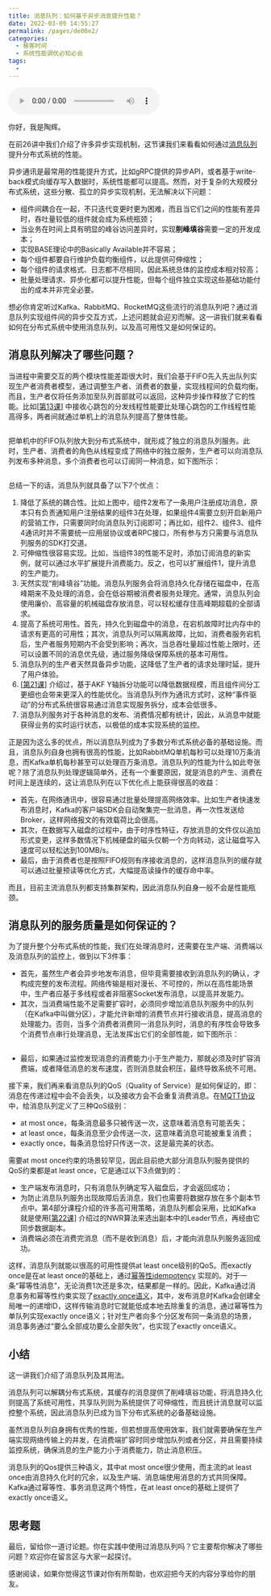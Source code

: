 ```yaml
---
title: 消息队列：如何基于异步消息提升性能？
date: 2022-03-09 14:55:27
permalink: /pages/de00e2/
categories:
  - 极客时间
  - 系统性能调优必知必会
tags:
  - 
---
```

<audio title="27.消息队列：如何基于异步消息提升性能？" src="https://static001.geekbang.org/resource/audio/27/6e/27bfeeac9216d1b7fe0cda975446256e.mp3" controls="controls"></audio> 
<p>你好，我是陶辉。</p><p>在前26讲中我们介绍了许多异步实现机制，这节课我们来看看如何通过<a href="https://zh.wikipedia.org/wiki/%E6%B6%88%E6%81%AF%E9%98%9F%E5%88%97">消息队列</a>提升分布式系统的性能。</p><p>异步通讯是最常用的性能提升方式，比如gRPC提供的异步API，或者基于write-back模式向缓存写入数据时，系统性能都可以提高。然而，对于复杂的大规模分布式系统，这些分散、孤立的异步实现机制，无法解决以下问题：</p><ul>
<li>组件间耦合在一起，不只迭代变更时更为困难，而且当它们之间的性能有差异时，吞吐量较低的组件就会成为系统瓶颈；</li>
<li>当业务在时间上具有明显的峰谷访问差异时，实现<strong>削峰填谷</strong>需要一定的开发成本；</li>
<li>实现BASE理论中的Basically Available并不容易；</li>
<li>每个组件都要自行维护负载均衡组件，以此提供可伸缩性；</li>
<li>每个组件的请求格式、日志都不尽相同，因此系统总体的监控成本相对较高；</li>
<li>批量处理请求、异步化都可以提升性能，但每个组件独立实现这些基础功能付出的成本并非完全必要。</li>
</ul><p>想必你肯定听过Kafka、RabbitMQ、RocketMQ这些流行的消息队列吧？通过消息队列实现组件间的异步交互方式，上述问题就会迎刃而解。这一讲我们就来看看如何在分布式系统中使用消息队列，以及高可用性又是如何保证的。</p><h2>消息队列解决了哪些问题？</h2><!-- [[[read_end]]] --><p>当进程中需要交互的两个模块性能差距很大时，我们会基于FIFO先入先出队列实现生产者消费者模型，通过调整生产者、消费者的数量，实现线程间的负载均衡。而且，生产者仅将任务添加至队列首部就可以返回，这种异步操作释放了它的性能。比如<a href="https://time.geekbang.org/column/article/240656">[第13课]</a> 中接收心跳包的分发线程性能要比处理心跳包的工作线程性能高得多，两者间就通过单机上的消息队列提高了整体性能。</p><p><img src="https://static001.geekbang.org/resource/image/18/21/1865eebccb3f65c6b56d526124c8e421.png" alt=""></p><p>把单机中的FIFO队列放大到分布式系统中，就形成了独立的消息队列服务。此时，生产者、消费者的角色从线程变成了网络中的独立服务，生产者可以向消息队列发布多种消息，多个消费者也可以订阅同一种消息，如下图所示：</p><p><img src="https://static001.geekbang.org/resource/image/9c/7c/9ca376f54a0631b7e83e9fa024e3427c.png" alt=""></p><p>总结一下的话，消息队列就具备了以下7个优点：</p><ol>
<li>降低了系统的耦合性。比如上图中，组件2发布了一条用户注册成功消息，原本只有负责通知用户注册结果的组件3在处理，如果组件4需要立刻开启新用户的营销工作，只需要同时向消息队列订阅即可；再比如，组件2、组件3、组件4通讯时并不需要统一应用层协议或者RPC接口，所有参与方只需要与消息队列服务的SDK打交道。</li>
<li>可伸缩性很容易实现。比如，当组件3的性能不足时，添加订阅消息的新实例，就可以通过水平扩展提升消费能力。反之，也可以扩展组件1，提升消息的生产能力。</li>
<li>天然实现“削峰填谷”功能。消息队列服务会将消息持久化存储在磁盘中，在高峰期来不及处理的消息，会在低谷期被消费者服务处理完。通常，消息队列会使用廉价、高容量的机械磁盘存放消息，可以轻松缓存住高峰期超载的全部请求。</li>
<li>提高了系统可用性。首先，持久化到磁盘中的消息，在宕机故障时比内存中的请求有更高的可用性；其次，消息队列可以隔离故障，比如，消费者服务宕机后，生产者服务短期内不会受到影响；再次，当总吞吐量超过性能上限时，还可以设置不同的消息优先级，通过服务降级保障系统的基本可用性。</li>
<li>消息队列的生产者天然具备异步功能，这降低了生产者的请求处理时延，提升了用户体验。</li>
<li><a href="https://time.geekbang.org/column/article/252741">[第21课]</a> 介绍过，基于AKF Y轴拆分功能可以降低数据规模，而且组件间分工更细也会带来更深入的性能优化。当消息队列作为通讯方式时，这种“事件驱动”的分布式系统很容易通过消息实现服务拆分，成本会低很多。</li>
<li>消息队列服务对于各种消息的发布、消费情况都有统计，因此，从消息中就能获得业务的实时运行状态，以极低的成本实现系统的监控。</li>
</ol><p>正是因为这么多的优点，所以消息队列成为了多数分布式系统必备的基础设施。而且，消息队列自身也拥有很高的性能，比如RabbitMQ单机每秒可以处理10万条消息，而Kafka单机每秒甚至可以处理百万条消息。消息队列的性能为什么如此夸张呢？除了消息队列处理逻辑简单外，还有一个重要原因，就是消息的产生、消费在时间上是连续的，这让消息队列在以下优化点上能获得很高的收益：</p><ul>
<li>首先，在网络通讯中，很容易通过批量处理提高网络效率。比如生产者快速发布消息时，Kafka的客户端SDK会自动聚集完一批消息，再一次性发送给Broker，这样网络报文的有效载荷比会很高。</li>
<li>其次，在数据写入磁盘的过程中，由于时序性特征，存放消息的文件仅以追加形式变更，这样多数情况下机械硬盘的磁头仅朝一个方向转动，这让磁盘写入速度可以轻松达到100MB/s。</li>
<li>最后，由于消费者也是按照FIFO规则有序接收消息的，这样消息队列的缓存就可以通过批量预读等优化方式，大幅提高读操作的缓存命中率。</li>
</ul><p>而且，目前主流消息队列都支持集群架构，因此消息队列自身一般不会是性能瓶颈。</p><h2>消息队列的服务质量是如何保证的？</h2><p>为了提升整个分布式系统的性能，我们在处理消息时，还需要在生产端、消费端以及消息队列的监控上，做到以下3件事：</p><ul>
<li>首先，虽然生产者会异步地发布消息，但毕竟需要接收到消息队列的确认，才构成完整的发布流程。网络传输是相对漫长、不可控的，所以在高性能场景中，生产者应基于多线程或者非阻塞Socket发布消息，以提高并发能力。</li>
<li>其次，当消费端性能不足需要扩容时，必须同步增加消息队列服务中的队列（在Kafka中叫做分区），才能允许新增的消费节点并行接收消息，提高消息的处理能力。否则，当多个消费者消费同一消息队列时，消息的有序性会导致多个消费节点串行处理消息，无法发挥出它们的全部性能，如下图所示：</li>
</ul><p><img src="https://static001.geekbang.org/resource/image/bc/46/bc9b57604b2f15cf6fb95d64af99c546.png" alt=""></p><ul>
<li>最后，如果通过监控发现消息的消费能力小于生产能力，那就必须及时扩容消费端，或者降低消息的发布速度，否则消息就会积压，最终导致系统不可用。</li>
</ul><p>接下来，我们再来看消息队列的QoS（Quality of Service）是如何保证的，即：消息在传递过程中会不会丢失，以及接收方会不会重复消费消息。在<a href="https://en.wikipedia.org/wiki/MQTT">MQTT协议</a>中，给消息队列定义了三种QoS级别：</p><ul>
<li>at most once，每条消息最多只被传送一次，这意味着消息有可能丢失；</li>
<li>at least once，每条消息至少会传送一次，这意味着消息可能被重复消费；</li>
<li>exactly once，每条消息恰好只传送一次，这是最完美的状态。</li>
</ul><p>需要at most once约束的场景较罕见，因此目前绝大部分消息队列服务提供的QoS约束都是at least once，它是通过以下3点做到的：</p><ul>
<li>生产端发布消息时，只有消息队列确定写入磁盘后，才会返回成功；</li>
<li>为防止消息队列服务出现故障后丢消息，我们也需要将数据存放在多个副本节点中。第4部分课程介绍的许多高可用策略，消息队列都会采用，比如Kafka就是使用<a href="https://time.geekbang.org/column/article/254600">[第22课]</a> 介绍过的NWR算法来选出副本中的Leader节点，再经由它同步数据副本。</li>
<li>消费端必须在消费完消息（而不是收到消息）后，才能向消息队列服务返回成功。</li>
</ul><p>这样，消息队列就能以很高的可用性提供at least once级别的QoS。而exactly once是在at least once的基础上，通过<a href="https://en.wikipedia.org/wiki/Idempotence">幂等性idempotency</a> 实现的。对于一条“幂等性消息”，无论消费1次还是多次，结果都是一样的。因此，Kafka通过消息事务和幂等性约束实现了<a href="https://kafka.apache.org/documentation/#upgrade_11_exactly_once_semantics">exactly once语义</a>，其中，发布消息时Kafka会创建全局唯一的递增ID，这样传输消息时它就能低成本地去除重复的消息，通过幂等性为单队列实现exactly once语义；针对生产者向多个分区发布同一条消息的场景，消息事务通过“要么全部成功要么全部失败”，也实现了exactly once语义。</p><h2>小结</h2><p>这一讲我们介绍了消息队列及其用法。</p><p>消息队列可以解耦分布式系统，其缓存的消息提供了削峰填谷功能，将消息持久化则提高了系统可用性，共享队列则为系统提供了可伸缩性，而且统计消息就可以监控整个系统，因此消息队列已成为当下分布式系统的必备基础设施。</p><p>虽然消息队列自身拥有优秀的性能，但若想提高使用效率，我们就需要确保在生产端实现网络传输上的并发，在消费端扩容时同步增加队列或者分区，并且需要持续监控系统，确保消息的生产能力小于消费能力，防止消息积压。</p><p>消息队列的Qos提供三种语义，其中at most once很少使用，而主流的at least once由消息持久化时的冗余，以及生产端、消息端使用消息的方式共同保障。Kafka通过幂等性、事务消息这两个特性，在at least once的基础上提供了exactly once语义。</p><h2>思考题</h2><p>最后，留给你一道讨论题。你在实践中使用过消息队列吗？它主要帮你解决了哪些问题？欢迎你在留言区与大家一起探讨。</p><p>感谢阅读，如果你觉得这节课对你有所帮助，也欢迎把今天的内容分享给你的朋友。</p>